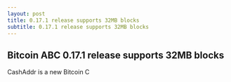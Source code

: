 ```yaml
---
layout: post
title: 0.17.1 release supports 32MB blocks
subtitle: 0.17.1 release supports 32MB blocks
---
```

## Bitcoin ABC 0.17.1 release supports 32MB blocks
 
CashAddr is a new Bitcoin C
